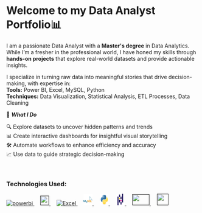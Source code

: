 

<h1> Welcome to my Data Analyst Portfolio📊 </h1>

<p> I am a passionate Data Analyst with a <b>Master's degree</b> in Data Analytics. While I’m a fresher in the professional world, I have honed my skills through <b>hands-on projects</b> that explore real-world datasets and provide actionable insights.  
<br>

  I specialize in turning raw data into meaningful stories that drive decision-making, with expertise in:
<br> 
<b>Tools:</b> Power BI, Excel, MySQL, Python
<br>
<b>Techniques:</b> Data Visualization, Statistical Analysis, ETL Processes, Data Cleaning 
<br>

🚀 <b><i>What I Do</i></b>

 🔍 Explore datasets to uncover hidden patterns and trends
 <br>
 📊 Create interactive dashboards for insightful visual storytelling
 <br> 
 🛠️ Automate workflows to enhance efficiency and accuracy 
 <br>
 📈 Use data to guide strategic decision-making</p>
<br>

<h3 align="left">Technologies Used:</h3>
<p align="left">
<a href "https://iconscout.com/icons/powerbi-logo-in-yellow" target="_blank" rel="noreferrer"> <img src = "https://raw.githubusercontent.com/marclelijveld/Power-BI-Icons/refs/heads/main/PNG/Power-BI.png" alt="powerbi" width="23" height="25"/> </a>
&nbsp;&nbsp;&nbsp;
<a href "https://iconscout.com/icons/powerbi-logo-in-yellow" target="_blank" rel="noreferrer"> <img src = "https://raw.githubusercontent.com/marclelijveld/Power-BI-Icons/refs/heads/main/PNG/Power-Query-Colored.png" width="23" height="25"/> </a>
&nbsp;&nbsp;&nbsp;
<a href="https://iconscout.com/icons/excel"  target="_blank" rel="noreferrer"> <img src = "https://raw.githubusercontent.com/sempostma/office365-icons/refs/heads/master/png/256/excel.png" alt="Excel" width="23" height="25"/> </a>
&nbsp;&nbsp;&nbsp;
<a href="https://www.mysql.com/" target="_blank" rel="noreferrer"> <img src="https://raw.githubusercontent.com/devicons/devicon/master/icons/mysql/mysql-original-wordmark.svg" alt="mysql" width="23" height="30"/> </a>
&nbsp;&nbsp;&nbsp;
<a href="https://www.python.org" target="_blank" rel="noreferrer"> <img src="https://raw.githubusercontent.com/devicons/devicon/master/icons/python/python-original.svg" alt="python" width="23" height="30"/> </a>
&nbsp;&nbsp;&nbsp;
<a href="https://pandas.pydata.org/" target="_blank" rel="noreferrer"> <img src="https://raw.githubusercontent.com/devicons/devicon/2ae2a900d2f041da66e950e4d48052658d850630/icons/pandas/pandas-original.svg" alt="pandas" width="23" height="30"/> </a>
&nbsp;&nbsp;&nbsp;
<a href "https://iconscout.com/icons/powerbi-logo-in-yellow" target="_blank" rel="noreferrer"> <img src = "https://raw.githubusercontent.com/numpy/numpy/main/branding/logo/primary/numpylogo.svg" width="45" height="29"/> </a>
&nbsp;&nbsp;&nbsp;
<a href "https://iconscout.com/icons/powerbi-logo-in-yellow" target="_blank" rel="noreferrer"> <img src = "https://seaborn.pydata.org/_images/logo-tall-lightbg.svg" width="30" height="30"/> </a>
</p>

